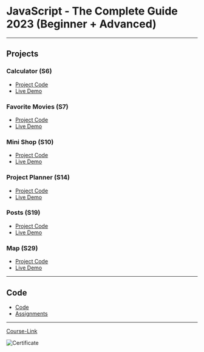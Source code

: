 # JavaScript - The Complete Guide 2023 (Beginner + Advanced)

---

## Projects

### Calculator (S6)

- [Project Code](./Projects/01-Calculator/)
- [Live Demo]()

### Favorite Movies (S7)

- [Project Code](./Projects/02-Favorite-Movies/)
- [Live Demo]()

### Mini Shop (S10)

- [Project Code](./Projects/03-Mini-Shop/)
- [Live Demo]()

### Project Planner (S14)

- [Project Code](./Projects/04-Project-Planner/)
- [Live Demo]()

### Posts (S19)

- [Project Code](./Projects/05-Posts/)
- [Live Demo]()

### Map (S29)

- [Project Code](./Projects/06-Map/)
- [Live Demo]()

---

## Code

- [Code](Code)
- [Assignments](Code/assignments/)

---

[Course-Link](https://www.udemy.com/course/javascript-the-complete-guide-2020-beginner-advanced/)<br>


![Certificate](https://github.com/Abu-ellil/Kalbonyan-Elmarsos/assets/94858304/db4044bd-4d4d-41ae-92aa-6cfd5a2f9c9b)

<br>
